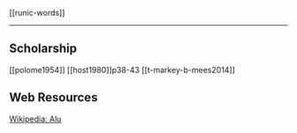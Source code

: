 [[runic-words]]

---

## Scholarship
[[polome1954]] 
[[host1980]]p38-43
[[t-markey-b-mees2014]]
## Web Resources
[Wikipedia: Alu](https://en.wikipedia.org/wiki/ALU)


